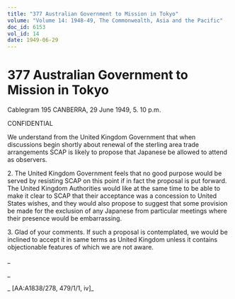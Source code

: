 ```yaml
---
title: "377 Australian Government to Mission in Tokyo"
volume: "Volume 14: 1948-49, The Commonwealth, Asia and the Pacific"
doc_id: 6153
vol_id: 14
date: 1949-06-29
---
```


# 377 Australian Government to Mission in Tokyo

Cablegram 195 CANBERRA, 29 June 1949, 5. 10 p.m.

CONFIDENTIAL

We understand from the United Kingdom Government that when discussions begin shortly about renewal of the sterling area trade arrangements SCAP is likely to propose that Japanese be allowed to attend as observers.

2\. The United Kingdom Government feels that no good purpose would be served by resisting SCAP on this point if in fact the proposal is put forward. The United Kingdom Authorities would like at the same time to be able to make it clear to SCAP that their acceptance was a concession to United States wishes, and they would also propose to suggest that some provision be made for the exclusion of any Japanese from particular meetings where their presence would be embarrassing.

3\. Glad of your comments. If such a proposal is contemplated, we would be inclined to accept it in same terms as United Kingdom unless it contains objectionable features of which we are not aware.

_

_

_ [AA:A1838/278, 479/1/1, iv]_
